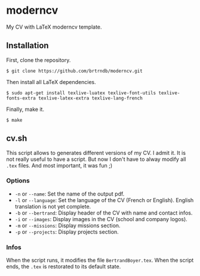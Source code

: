 # moderncv

My CV with LaTeX moderncv template.

## Installation

First, clone the repository.

```
$ git clone https://github.com/brtrndb/moderncv.git
```

Then install all LaTeX dependencies.

```
$ sudo apt-get install texlive-luatex texlive-font-utils texlive-fonts-extra texlive-latex-extra texlive-lang-french
```

Finally, make it.

```
$ make
```

## cv.sh

This script allows to generates different versions of my CV.
I admit it. It is not really useful to have a script.
But now I don't have to alway modify all `.tex` files.
And most important, it was fun ;)

### Options

* `-n` or `--name`: Set the name of the output pdf.
* `-l` or `--language`: Set the language of the CV (French or English). English translation is not yet complete.
* `-b` or `--bertrand`: Display header of the CV with name and contact infos.
* `-i` or `--images`: Display images in the CV (school and company logos).
* `-m` or `--missions`: Display missions section.
* `-p` or `--projects`: Display projects section.

### Infos

When the script runs, it modifies the file `BertrandBoyer.tex`. When the script ends, the `.tex` is restorated to its default state.

